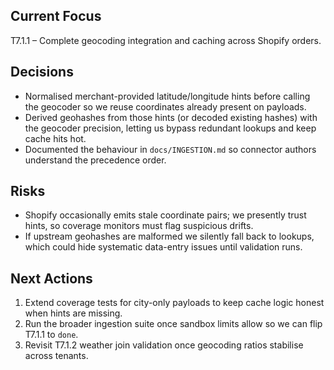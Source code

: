 ## Current Focus
T7.1.1 – Complete geocoding integration and caching across Shopify orders.

## Decisions
- Normalised merchant-provided latitude/longitude hints before calling the geocoder so we reuse coordinates already present on payloads.
- Derived geohashes from those hints (or decoded existing hashes) with the geocoder precision, letting us bypass redundant lookups and keep cache hits hot.
- Documented the behaviour in `docs/INGESTION.md` so connector authors understand the precedence order.

## Risks
- Shopify occasionally emits stale coordinate pairs; we presently trust hints, so coverage monitors must flag suspicious drifts.
- If upstream geohashes are malformed we silently fall back to lookups, which could hide systematic data-entry issues until validation runs.

## Next Actions
1. Extend coverage tests for city-only payloads to keep cache logic honest when hints are missing.
2. Run the broader ingestion suite once sandbox limits allow so we can flip T7.1.1 to `done`.
3. Revisit T7.1.2 weather join validation once geocoding ratios stabilise across tenants.
